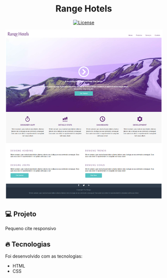 <h1 align="center">
   Range Hotels 
</h1
   
<br>

<p align="center">
  <a href="https://github.com/marlonandrei777/Responsive-Angels-Hostels/blob/main/LICENSE.md"><img alt="License" src="https://img.shields.io/static/v1?label=license&message=MIT&color=612674&labelColor=000000"></a>
</p>

![](.github/127.0.0.1_5500_project-responsive_index.html.png)

## 💻 Projeto

Pequeno cite responsivo

## 🔥 Tecnologias

Foi desenvolvido com as tecnologias:

- HTML
- CSS
